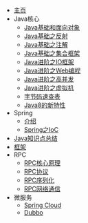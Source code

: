 - [主页](README.md)
- Java核心
  - [Java基础和面向对象](java/base.md)
  - [Java基础之反射](java/reflect.md)
  - [Java基础之注解](java/annonation.md)
  - [Java基础之集合框架](java/collection.md)
  - [Java进阶之IO框架](java/io.md)
  - [Java进阶之Web编程](java/web.md)
  - [Java进阶之高并发](java/juc.md)
  - [Java进阶之虚拟机](java/jvm.md)
  - [字节码速查表](java/bytecode.md)
  - [Java8的新特性](java/java8.md)
- Spring
  - [介绍](spring/introduce.md)
  - [Spring之IoC](spring/core/ioc.md)
- [Java知识点总结](summary.md)
- [框架](framework/index.md)
- RPC
  - [RPC核心原理](rpc/start.md)
  - [RPC协议](rpc/protocol.md)
  - [RPC序列化](rpc/serialize.md)
  - [RPC网络通信](rpc/network.md)
- 微服务
  - [Spring Cloud](micros/sc.md)
  - [Dubbo](micros/dubbo.md)


